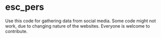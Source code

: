 # esc_pers

Use this code for gathering data from social media. Some code might not work, due to changing nature of the websites. Everyone
is welcome to contribute.

